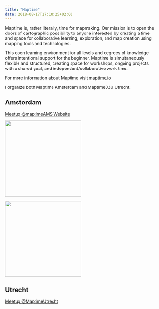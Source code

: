 ```yaml
---
title: "Maptime"
date: 2018-08-17T17:10:25+02:00
---
```


Maptime is, rather literally, time for mapmaking. Our mission is to open the doors of cartographic possibility to anyone interested by creating a time and space for collaborative learning, exploration, and map creation using mapping tools and technologies.

This open learning environment for all levels and degrees of knowledge offers intentional support for the beginner. Maptime is simultaneously flexible and structured, creating space for workshops, ongoing projects with a shared goal, and independent/collaborative work time.


For more information about Maptime visit [maptime.io](http://maptime.io/)


I organize both Maptime Amsterdam and Maptime030 Utrecht. 
 
## Amsterdam 

<p class="social">
    <a href="https://www.meetup.com/Maptime-AMS/" data-animate-hover="pulse" class="external twitter">
        <i class="fa fa-link"></i> Meetup
    </a>
    <a href="https://github.com/maptime-ams/" data-animate-hover="pulse" class="external twitter">
        <i class="fa fa-github"></i>  
    </a>
    <a href="https://twitter.com/maptimeAMS" data-animate-hover="pulse" class="external twitter">
        <i class="fa fa-twitter"></i> @maptimeAMS 
    </a>
    <a href=" http://code.waag.org/maptimeAMS" data-animate-hover="pulse" class="external twitter">
        <i class="fa fa-link"></i>  
    </a>
     <a href="https://maptime-ams.github.io/" data-animate-hover="pulse" class="external twitter">
        <i class="fa fa-link"></i>  Website
    </a>
</p>


  </a><a href="http://maptime.io">
<img src="https://raw.githubusercontent.com/NieneB/Webmapping_for_beginners/gh-pages/img//maptimeAMS.png" width="250px">


<a href="https://waag.org/en/users/niene-boeijen">
<img src="https://raw.githubusercontent.com/NieneB/Webmapping_for_beginners/gh-pages/img//WS_logo.jpg" width="250px">
</a>

## Utrecht

<p class="social">
    <a href="https://www.meetup.com/Maptime030-Utrecht/" data-animate-hover="pulse" class="external twitter">
        <i class="fa fa-link"></i> Meetup
    </a>
    <a href="https://github.com/Maptime030" data-animate-hover="pulse" class="external twitter">
        <i class="fa fa-github"></i>  
    </a>
    <a href="https://twitter.com/MaptimeUtrecht" data-animate-hover="pulse" class="external twitter">
        <i class="fa fa-twitter"></i> @MaptimeUtrecht 
    </a>
</p>
 